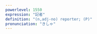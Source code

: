 ```yaml
---
powerlevel: 1550
expression: "記者"
definition: "(n,adj-no) reporter; (P)"
pronunciation: "きしゃ"
---
```

